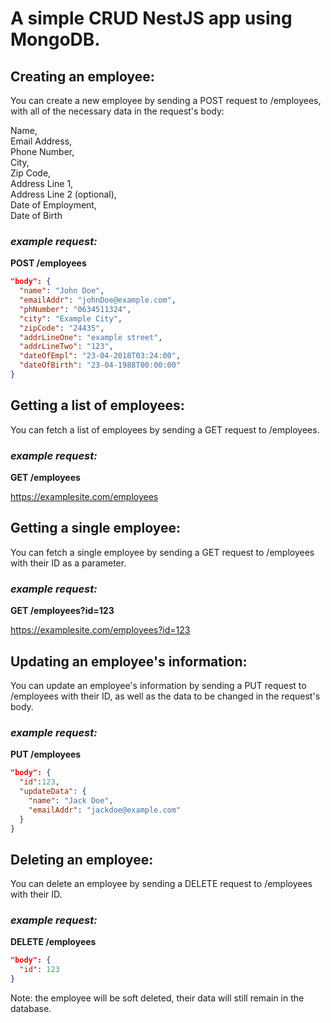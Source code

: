 <h1>A simple CRUD NestJS app using MongoDB.</h1>

<h2>Creating an employee:</h2>
  You can create a new employee by sending a POST request to /employees, with all of the necessary data in the  
  request's body:

  Name,  
  Email Address,  
  Phone Number,  
  City,  
  Zip Code,   
  Address Line 1,  
  Address Line 2 (optional),  
  Date of Employment,  
  Date of Birth  

  <h3><i>example request:</i></h3>
  <b>POST /employees</b>

  ``` json
  "body": {
    "name": "John Doe",
    "emailAddr": "johnDoe@example.com",
    "phNumber": "0634511324",
    "city": "Example City",
    "zipCode": "24435",
    "addrLineOne": "example street",
    "addrLineTwo": "123",
    "dateOfEmpl": "23-04-2018T03:24:00",
    "dateOfBirth": "23-04-1988T00:00:00"
  }
  ```

<h2>Getting a list of employees:</h2>
  You can fetch a list of employees by sending a GET request to /employees.
  <h3><i>example request:</i></h3>
  <b>GET /employees</b>
  
  https://examplesite.com/employees
  

<h2>Getting a single employee:</h2>
  You can fetch a single employee by sending a GET request to /employees with their ID as a parameter.
  <h3><i>example request:</i></h3>
  <b>GET /employees?id=123</b>

  
  https://examplesite.com/employees?id=123
  

<h2>Updating an employee's information:</h2>
  You can update an employee's information by sending a PUT request to /employees with their ID, as well as  
  the data to be changed in the request's body.

  <h3><i>example request:</i></h3>
  <b>PUT /employees</b>

  ``` json
  "body": {
    "id":123,
    "updateData": {
      "name": "Jack Doe",
      "emailAddr": "jackdoe@example.com"
    }
  }
  ```
<h2>Deleting an employee:</h2>
  You can delete an employee by sending a DELETE request to /employees with their ID.  
  <h3><i>example request:</i></h3>
  <b>DELETE /employees</b>

  ``` json
  "body": {
    "id": 123
  }
  ```

  Note: the employee will be soft deleted, their data will still remain in the database.